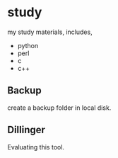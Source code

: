 study
=====

my study materials, includes,
- python
- perl
- c
- c++

Backup
-----
create a backup folder in local disk.

Dillinger
-----
Evaluating this tool.

